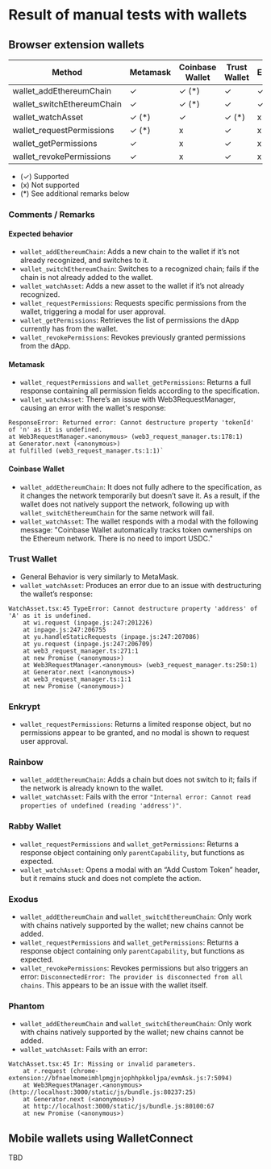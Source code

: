 # Result of manual tests with wallets

## Browser extension wallets

| Method                     | Metamask | Coinbase Wallet | Trust Wallet | Enkrypt | Rainbow | Rabby Wallet | Exodus | Phantom |
| -------------------------- | -------- | --------------- | ------------ | ------- | ------- | ------------ | ------ | ------- |
| wallet_addEthereumChain    | ✓        | ✓ (\*)          | ✓            | ✓       | ✓ (\*)  | ✓            | x (\*) | x (\*)  |
| wallet_switchEthereumChain | ✓        | ✓ (\*)          | ✓            | ✓       | ✓       | ✓            | ✓ (\*) | ✓ (\*)  |
| wallet_watchAsset          | ✓ (\*)   | ✓               | ✓ (\*)       | x       | ✓ (\*)  | ✓ (\*)       | x      | ✓ (\*)  |
| wallet_requestPermissions  | ✓ (\*)   | x               | ✓            | x (\*)  | x       | ✓            | ✓      | ✓       |
| wallet_getPermissions      | ✓        | x               | ✓            | x       | x       | ✓            | ✓      | ✓       |
| wallet_revokePermissions   | ✓        | x               | ✓            | x       | x       | ✓            | ✓ (\*) | x       |

- (✓) Supported
- (x) Not supported
- (\*) See additional remarks below

### Comments / Remarks

#### Expected behavior

- `wallet_addEthereumChain`: Adds a new chain to the wallet if it’s not already recognized, and switches to it.
- `wallet_switchEthereumChain`: Switches to a recognized chain; fails if the chain is not already added to the wallet.
- `wallet_watchAsset`: Adds a new asset to the wallet if it’s not already recognized.
- `wallet_requestPermissions`: Requests specific permissions from the wallet, triggering a modal for user approval.
- `wallet_getPermissions`: Retrieves the list of permissions the dApp currently has from the wallet.
- `wallet_revokePermissions`: Revokes previously granted permissions from the dApp.

#### Metamask

- `wallet_requestPermissions` and `wallet_getPermissions`: Returns a full response containing all permission fields according to the specification.
- `wallet_watchAsset`: There’s an issue with Web3RequestManager, causing an error with the wallet's response:

```
ResponseError: Returned error: Cannot destructure property 'tokenId' of 'n' as it is undefined.
at Web3RequestManager.<anonymous> (web3_request_manager.ts:178:1)
at Generator.next (<anonymous>)
at fulfilled (web3_request_manager.ts:1:1)`
```

#### Coinbase Wallet

- `wallet_addEthereumChain`: It does not fully adhere to the specification, as it changes the network temporarily but doesn’t save it. As a result, if the wallet does not natively support the network, following up with `wallet_switchEthereumChain` for the same network will fail.
- `wallet_watchAsset`: The wallet responds with a modal with the following message: "Coinbase Wallet automatically tracks token ownerships on the Ethereum network. There is no need to import USDC."

### Trust Wallet

- General Behavior is very similarly to MetaMask.
- `wallet_watchAsset`: Produces an error due to an issue with destructuring the wallet’s response:

```
WatchAsset.tsx:45 TypeError: Cannot destructure property 'address' of 'A' as it is undefined.
    at wi.request (inpage.js:247:201226)
    at inpage.js:247:206755
    at yu.handleStaticRequests (inpage.js:247:207086)
    at yu.request (inpage.js:247:206709)
    at web3_request_manager.ts:271:1
    at new Promise (<anonymous>)
    at Web3RequestManager.<anonymous> (web3_request_manager.ts:250:1)
    at Generator.next (<anonymous>)
    at web3_request_manager.ts:1:1
    at new Promise (<anonymous>)
```

### Enkrypt

- `wallet_requestPermissions`: Returns a limited response object, but no permissions appear to be granted, and no modal is shown to request user approval.

### Rainbow

- `wallet_addEthereumChain`: Adds a chain but does not switch to it; fails if the network is already known to the wallet.
- `wallet_watchAsset`: Fails with the error `"Internal error: Cannot read properties of undefined (reading 'address')"`.

### Rabby Wallet

- `wallet_requestPermissions` and `wallet_getPermissions`: Returns a response object containing only `parentCapability`, but functions as expected.
- `wallet_watchAsset`: Opens a modal with an “Add Custom Token” header, but it remains stuck and does not complete the action.

### Exodus

- `wallet_addEthereumChain` and `wallet_switchEthereumChain`: Only work with chains natively supported by the wallet; new chains cannot be added.
- `wallet_requestPermissions` and `wallet_getPermissions`: Returns a response object containing only `parentCapability`, but functions as expected.
- `wallet_revokePermissions`: Revokes permissions but also triggers an error: `DisconnectedError: The provider is disconnected from all chains`. This appears to be an issue with the wallet itself.

### Phantom

- `wallet_addEthereumChain` and `wallet_switchEthereumChain`: Only work with chains natively supported by the wallet; new chains cannot be added.
- `wallet_watchAsset`: Fails with an error:

```
WatchAsset.tsx:45 Ir: Missing or invalid parameters.
    at r.request (chrome-extension://bfnaelmomeimhlpmgjnjophhpkkoljpa/evmAsk.js:7:5094)
    at Web3RequestManager.<anonymous> (http://localhost:3000/static/js/bundle.js:80237:25)
    at Generator.next (<anonymous>)
    at http://localhost:3000/static/js/bundle.js:80100:67
    at new Promise (<anonymous>)
```

## Mobile wallets using WalletConnect

TBD
